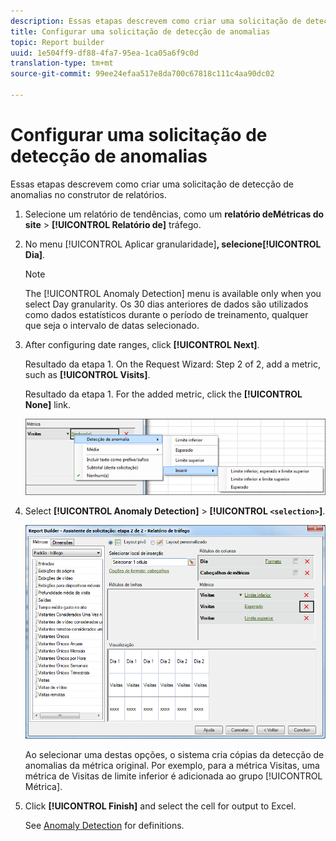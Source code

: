 ```yaml
---
description: Essas etapas descrevem como criar uma solicitação de detecção de anomalias no construtor de relatórios.
title: Configurar uma solicitação de detecção de anomalias
topic: Report builder
uuid: 1e504ff9-df88-4fa7-95ea-1ca05a6f9c0d
translation-type: tm+mt
source-git-commit: 99ee24efaa517e8da700c67818c111c4aa90dc02

---
```



# Configurar uma solicitação de detecção de anomalias

Essas etapas descrevem como criar uma solicitação de detecção de anomalias no construtor de relatórios.

1. Selecione um relatório de tendências, como um **relatório deMétricas do site** &gt; **[!UICONTROL Relatório de]** tráfego.
1. No menu [!UICONTROL Aplicar granularidade]**, selecione[!UICONTROL Dia]**.

   >[!NOTE]
   >
   >The [!UICONTROL Anomaly Detection] menu is available only when you select Day granularity. Os 30 dias anteriores de dados são utilizados como dados estatísticos durante o período de treinamento, qualquer que seja o intervalo de datas selecionado.

1. After configuring date ranges, click **[!UICONTROL Next]**.

   Resultado da etapa 1. On the Request Wizard: Step 2 of 2, add a metric, such as **[!UICONTROL Visits]**.

   Resultado da etapa 1. For the added metric, click the **[!UICONTROL None]** link.

   ![Resultado da etapa](assets/anomaly_select.png)

1. Select **[!UICONTROL Anomaly Detection]** &gt; **[!UICONTROL `<selection>`]**.

   ![Informações da etapa](assets/anomaly_visit.png)

   Ao selecionar uma destas opções, o sistema cria cópias da detecção de anomalias da métrica original. Por exemplo, para a métrica Visitas, uma métrica de Visitas de limite inferior é adicionada ao grupo [!UICONTROL Métrica].
1. Click **[!UICONTROL Finish]** and select the cell for output to Excel.

   See [Anomaly Detection](/help/analyze/analysis-workspace/virtual-analyst/c-anomaly-detection/anomaly-detection.md) for definitions.
